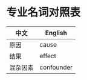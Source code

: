 # 专业名词对照表
| 中文 | English |
| ------ | ------ | 
| 原因 | cause |
| 结果 | effect |
| 混杂因素 |  confounder |